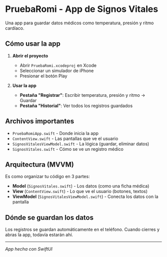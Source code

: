 # PruebaRomi - App de Signos Vitales

Una app para guardar datos médicos como temperatura, presión y ritmo cardíaco.

## Cómo usar la app

1. **Abrir el proyecto**
   - Abrir `PruebaRomi.xcodeproj` en Xcode
   - Seleccionar un simulador de iPhone
   - Presionar el botón Play

2. **Usar la app**
   - **Pestaña "Registrar"**: Escribir temperatura, presión y ritmo → Guardar
   - **Pestaña "Historial"**: Ver todos los registros guardados

## Archivos importantes

- `PruebaRomiApp.swift` - Donde inicia la app
- `ContentView.swift` - Las pantallas que ve el usuario
- `SignosVitalesViewModel.swift` - La lógica (guardar, eliminar datos)
- `SignosVitales.swift` - Cómo se ve un registro médico

## Arquitectura (MVVM)

Es como organizar tu código en 3 partes:

- **Model** (`SignosVitales.swift`) - Los datos (como una ficha médica)
- **View** (`ContentView.swift`) - Lo que ve el usuario (botones, textos)
- **ViewModel** (`SignosVitalesViewModel.swift`) - Conecta los datos con la pantalla

## Dónde se guardan los datos

Los registros se guardan automáticamente en el teléfono. Cuando cierres y abras la app, todavía estarán ahí.

---

*App hecha con SwiftUI*
